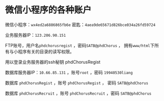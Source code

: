 # 微信小程序的各种账户



微信小程序：`wx4ed2a6886865fb6e`
密匙：`4aea9de65671d826bce034a26fd59724`



业务服务器IP：`123.206.90.151`



FTP账号，用户名`phdchorusregist` ，密码`SATB@phdChorus` ， 拥有`www/html`下所有与小程序有关的目录的读写权限。



用以登录业务服务器的ssh秘钥
phdChorusRegist



数据库服务器IP：`10.66.85.131` ，账号`root` ，密码 `19940530liang`

数据库 `phdChorusRegist` ，账号 `phdChorusRegist` ， 密码 `SATB@phdChorus`

数据库 `phdChorusRecruit` ，账号 `phdChorusRecruit` ，密码 `SATB@phdChorus`

